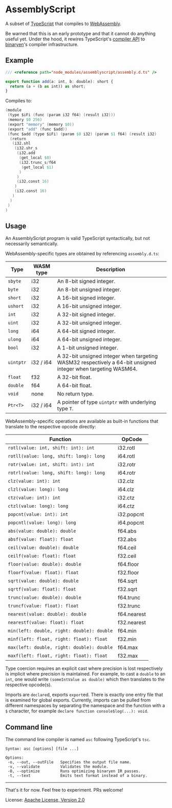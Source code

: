 AssemblyScript
==============
A subset of [TypeScript](https://github.com/Microsoft/TypeScript) that compiles to [WebAssembly](http://webassembly.org/).

Be warned that this is an early prototype and that it cannot do anything useful yet. Under the hood, it rewires TypeScript's [compiler API](https://github.com/Microsoft/TypeScript-wiki/blob/master/Using-the-Compiler-API.md) to [binaryen](https://github.com/WebAssembly/binaryen)'s compiler infrastructure.

Example
-------

```ts
/// <reference path="node_modules/assemblyscript/assembly.d.ts" />

export function add(a: int, b: double): short {
  return (a + (b as int)) as short;
}
```

Compiles to:

```s
(module
 (type $iFi (func (param i32 f64) (result i32)))
 (memory $0 256)
 (export "memory" (memory $0))
 (export "add" (func $add))
 (func $add (type $iFi) (param $0 i32) (param $1 f64) (result i32)
  (return
   (i32.shl
    (i32.shr_s
     (i32.add
      (get_local $0)
      (i32.trunc_s/f64
       (get_local $1)
      )
     )
     (i32.const 16)
    )
    (i32.const 16)
   )
  )
 )
)
```

Usage
-----
An AssemblyScript program is valid TypeScript syntactically, but not necessarily semantically.

WebAssembly-specific types are obtained by referencing `assembly.d.ts`:

Type      | WASM type | Description
----------|-----------|-------------
`sbyte`   | i32       | An 8-bit signed integer.
`byte`    | i32       | An 8-bit unsigned integer.
`short`   | i32       | A 16-bit signed integer.
`ushort`  | i32       | A 16-bit unsigned integer.
`int`     | i32       | A 32-bit signed integer.
`uint`    | i32       | A 32-bit unsigned integer.
`long`    | i64       | A 64-bit signed integer.
`ulong`   | i64       | A 64-bit unsigned integer.
`bool`    | i32       | A 1-bit unsigned integer.
`uintptr` | i32 / i64 | A 32-bit unsigned integer when targeting WASM32 respectively a 64-bit unsigned integer when targeting WASM64.
`float`   | f32       | A 32-bit float.
`double`  | f64       | A 64-bit float.
`void`    | none      | No return type.
`Ptr<T>`  | i32 / i64 | A pointer of type `uintptr` with underlying type `T`.

WebAssembly-specific operations are available as built-in functions that translate to the respective opcode directly:

Function                                   | OpCode
-------------------------------------------|----------
`rotl(value: int, shift: int): int`        | i32.rotl
`rotll(value: long, shift: long): long`    | i64.rotl
`rotr(value: int, shift: int): int`        | i32.rotr
`rotrl(value: long, shift: long): long`    | i64.rotr
`clz(value: int): int`                     | i32.clz
`clzl(value: long): long`                  | i64.clz
`ctz(value: int): int`                     | i32.ctz
`ctzl(value: long): long`                  | i64.ctz
`popcnt(value: int): int`                  | i32.popcnt
`popcntl(value: long): long`               | i64.popcnt
`abs(value: double): double`               | f64.abs
`absf(value: float): float`                | f32.abs
`ceil(value: double): double`              | f64.ceil
`ceilf(value: float): float`               | f32.ceil
`floor(value: double): double`             | f64.floor
`floorf(value: float): float`              | f32.floor
`sqrt(value: double): double`              | f64.sqrt
`sqrtf(value: float): float`               | f32.sqrt
`trunc(value: double): double`             | f64.trunc
`truncf(value: float): float`              | f32.trunc
`nearest(value: double): double`           | f64.nearest
`nearestf(value: float): float`            | f32.nearest
`min(left: double, right: double): double` | f64.min
`minf(left: float, right: float): float`   | f32.min
`max(left: double, right: double): double` | f64.max
`maxf(left: float, right: float): float`   | f32.max

Type coercion requires an explicit cast where precision is lost respectively is implicit where precision is maintained. For example, to cast a `double` to an `int`, one would write `(someIntValue as double)` which then translates to the respective opcode(s).

Imports are `declare`d, exports `export`ed. There is exactly one entry file that is examined for global exports. Currently, imports can be pulled from different namespaces by separating the namespace and the function with a `$` character, for example `declare function console$log(...): void`.

Command line
------------
The command line compiler is named `asc` following TypeScript's `tsc`.

```
Syntax: asc [options] [file ...]

Options:
 -o, --out, --outFile   Specifies the output file name.
 -v, --validate         Validates the module.
 -O, --optimize         Runs optimizing binaryen IR passes.
 -t, --text             Emits text format instead of a binary.
```

---

That's it for now. Feel free to experiment. PRs welcome!

License: [Apache License, Version 2.0](https://opensource.org/licenses/Apache-2.0)
